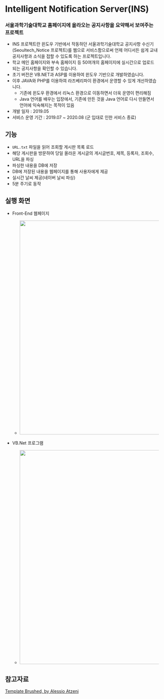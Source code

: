 # Intelligent Notification Server(INS)

### 서울과학기술대학교 홈페이지에 올라오는 공지사항을 요약해서 보여주는 프로젝트
- INS 프로젝트란 윈도우 기반에서 작동하던 서울과학기술대학교 공지사항 수신기(Seoultech_Notice 프로젝트)를 웹으로 서비스함으로써 언제 어디서든 쉽게 교내 공지사항과 소식을 접할 수 있도록 하는 프로젝트입니다.
- 학교 메인 홈페이지와 부속 홈페이지 등 50여개의 홈페이지에 실시간으로 업로드 되는 공지사항을 확인할 수 있습니다.
- 초기 버전은 VB.NET과 ASP를 이용하여 윈도우 기반으로 개발하였습니다.
- 이후 JAVA와 PHP를 이용하여 라즈베리파이 환경에서 운영할 수 있게 개선하였습니다.
  - 기존에 윈도우 환경에서 리눅스 환경으로 이동하면서 더욱 운영이 편리해짐
  - Java 언어를 배우는 입장에서, 기존에 만든 것을 Java 언어로 다시 만들면서 언어에 익숙해지는 목적이 있음
- 개발 일자 : 2019.05
- 서비스 운영 기간 : 2019.07 ~ 2020.08 (군 입대로 인한 서비스 종료)

## 기능
- ```URL.txt``` 파일을 읽어 조회할 게시판 목록 로드
- 해당 게시판을 방문하여 당일 올라온 게시글의 게시글번호, 제목, 등록자, 조회수, URL을 파싱
- 파싱한 내용을 DB에 저장
- DB에 저장된 내용을 웹페이지를 통해 사용자에게 제공
- 실시간 날씨 제공(네이버 날씨 파싱)
- 5분 주기로 동작

## 실행 화면
- Front-End 웹페이지
  - <img src="https://github.com/ehn1225/Projects/assets/5174517/3a8660f7-90bb-4289-acba-192e05064d04" width="700"/>

- VB.Net 프로그램
  - <img src="https://github.com/ehn1225/Projects/assets/5174517/f38d5d3b-094e-4132-be9e-6aa8d800abc1" width="700"/>

## 참고자료
[Template Brushed, by Alessio Atzeni](https://www.alessioatzeni.com/blog/brushed-template/)
